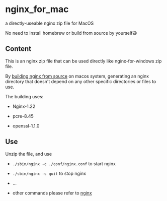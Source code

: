 # nginx_for_mac

a directly-useable nginx zip file for MacOS

No need to install homebrew or build from source by yourself😃

## Content

This is an nginx zip file that can be used directly like nginx-for-windows zip file.

By [building nginx from source](https://nginx.org/en/docs/configure.html) on macos system, generating an nginx directory that doesn't depend on any other specific directories or files to use.

The building uses:

- Nginx-1.22
  
- pcre-8.45
  
- openssl-1.1.0
  

## Use

Unzip the file, and use

- `./sbin/nginx -c ./conf/nginx.conf` to start nginx
  
- `./sbin/nginx -s quit` to stop nginx
  
- ...
  
- other commands please refer to [nginx](https://nginx.org/)

